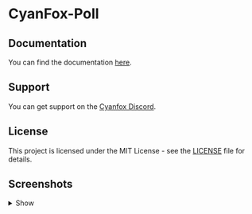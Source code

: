 # CyanFox-Poll

## Documentation

You can find the documentation [here](https://docs.cyanfox.de/docs/cyanfox-poll).

## Support
You can get support on the [Cyanfox Discord](https://discord.cyanfox.de).

## License

This project is licensed under the MIT License - see the [LICENSE](LICENSE) file for details.

## Screenshots
<details>
<summary>Show</summary>
<img src="assets/create_poll.png">
<img src="assets/find_poll.png">
<img src="assets/poll_admin.png">
<img src="assets/poll_vote.png">
</details>
